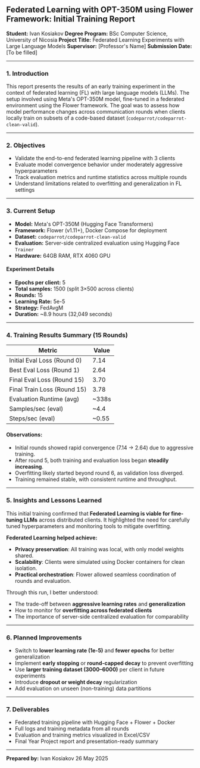 ## **Federated Learning with OPT-350M using Flower Framework: Initial Training Report**

**Student:** Ivan Kosiakov
**Degree Program:** BSc Computer Science, University of Nicosia
**Project Title:** Federated Learning Experiments with Large Language Models
**Supervisor:** \[Professor's Name]
**Submission Date:** \[To be filled]

---

### 1. Introduction

This report presents the results of an early training experiment in the context of federated learning (FL) with large language models (LLMs). The setup involved using Meta's OPT-350M model, fine-tuned in a federated environment using the Flower framework. The goal was to assess how model performance changes across communication rounds when clients locally train on subsets of a code-based dataset (`codeparrot/codeparrot-clean-valid`).

---

### 2. Objectives

* Validate the end-to-end federated learning pipeline with 3 clients
* Evaluate model convergence behavior under moderately aggressive hyperparameters
* Track evaluation metrics and runtime statistics across multiple rounds
* Understand limitations related to overfitting and generalization in FL settings

---

### 3. Current Setup

* **Model:** Meta's OPT-350M (Hugging Face Transformers)
* **Framework:** Flower (v1.11+), Docker Compose for deployment
* **Dataset:** `codeparrot/codeparrot-clean-valid`
* **Evaluation:** Server-side centralized evaluation using Hugging Face `Trainer`
* **Hardware:** 64GB RAM, RTX 4060 GPU

#### Experiment Details

* **Epochs per client:** 5
* **Total samples:** 1500 (split 3×500 across clients)
* **Rounds:** 15
* **Learning Rate:** 5e-5
* **Strategy:** FedAvgM
* **Duration:** \~8.9 hours (32,049 seconds)

---

### 4. Training Results Summary (15 Rounds)

| Metric                      | Value  |
| --------------------------- | ------ |
| Initial Eval Loss (Round 0) | 7.14   |
| Best Eval Loss (Round 1)    | 2.64   |
| Final Eval Loss (Round 15)  | 3.70   |
| Final Train Loss (Round 15) | 3.78   |
| Evaluation Runtime (avg)    | \~338s |
| Samples/sec (eval)          | \~4.4  |
| Steps/sec (eval)            | \~0.55 |

#### Observations:

* Initial rounds showed rapid convergence (7.14 → 2.64) due to aggressive training.
* After round 5, both training and evaluation loss began **steadily increasing**.
* Overfitting likely started beyond round 6, as validation loss diverged.
* Training remained stable, with consistent runtime and throughput.

---

### 5. Insights and Lessons Learned

This initial training confirmed that **Federated Learning is viable for fine-tuning LLMs** across distributed clients. It highlighted the need for carefully tuned hyperparameters and monitoring tools to mitigate overfitting.

**Federated Learning helped achieve:**

* **Privacy preservation**: All training was local, with only model weights shared.
* **Scalability**: Clients were simulated using Docker containers for clean isolation.
* **Practical orchestration**: Flower allowed seamless coordination of rounds and evaluation.

Through this run, I better understood:

* The trade-off between **aggressive learning rates** and **generalization**
* How to monitor for **overfitting across federated clients**
* The importance of server-side centralized evaluation for comparability

---

### 6. Planned Improvements

* Switch to **lower learning rate (1e-5)** and **fewer epochs** for better generalization
* Implement **early stopping** or **round-capped decay** to prevent overfitting
* Use **larger training dataset (3000–6000)** per client in future experiments
* Introduce **dropout or weight decay** regularization
* Add evaluation on unseen (non-training) data partitions

---

### 7. Deliverables

* Federated training pipeline with Hugging Face + Flower + Docker
* Full logs and training metadata from all rounds
* Evaluation and training metrics visualized in Excel/CSV
* Final Year Project report and presentation-ready summary

---

**Prepared by:**
Ivan Kosiakov
26 May 2025